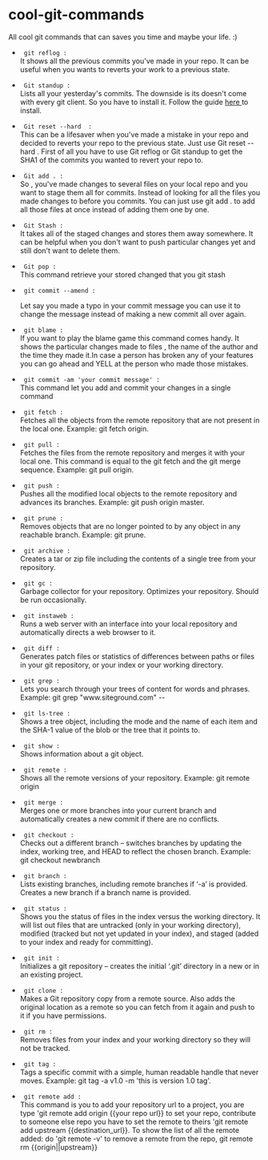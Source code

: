 # cool-git-commands
All cool git commands that can saves you time and maybe your life. :)

<ul>

<p> <li> <code> git reflog : </code> </li>   It shows all the previous commits you've made in your repo. It can be useful when you wants to reverts your work to a previous state.  </p>


<p> <li>  <code> Git standup :  </code> </li> Lists all your yesterday's commits. The downside is its doesn't come with every git client. So you have to install it. Follow the guide <a href="https://github.com/kamranahmedse/git-standup"> here </a> to install. </p>


<p> <li>  <code> Git reset --hard  : </code> </li>  This can be a lifesaver when you've made  a mistake in  your repo and decided to reverts your repo to the previous state. Just use <italic> Git reset --hard <The SHA1 of the commits you want to revert to>  </italic> . First of all you have to use <italic> Git reflog </italic> or <italic> Git standup </italic> to get the SHA1 of the commits you wanted to revert your repo to. </p>


<p> <li>  <code> Git add . : </code> </li>  So , you've made changes to several files on your local repo and you want to stage them all for commits. Instead of looking for all the files you made changes to before you commits. You can just use <italic> git add . </italic> to add all those files at once instead of adding them one by one. </p>


<p> <li>  <code> Git Stash : </code> </li> It  takes all of the staged changes and stores them away somewhere. It can be helpful when you don't want to push  particular changes yet and still don't want to delete them. </p>

<p> <li>  <code> Git pop : </code> </li> This command retrieve your stored changed that you git stash </p>

<p> <li> <code> git commit --amend :  </code> </li>

Let say you made a typo in your  commit message you can use it to change the message instead of making a new commit all over again. </p>

<p> <li> <code> git blame : </code> </li> If you want to play the blame game this command comes handy. It shows the particular changes made to files , the name of the author and the time they made it.In case a person has broken any of your features you can go ahead and YELL at the person who made those mistakes. </p>

<p> <li> <code> git commit -am 'your commit message' : </code> </li>  This command let you add and commit your changes in a single command </p>


<p> <li> <code> git fetch :</code> </li> Fetches all the objects from the remote repository that are not present in the local one. Example: git fetch origin. </p>


<p> <li> <code> git pull :</code> </li> Fetches the files from the remote repository and merges it with your local one. This command is equal to the git fetch and the git merge sequence. Example: git pull origin. </p>

<p> <li> <code> git push :</code> </li> Pushes all the modified local objects to the remote repository and advances its branches. Example: git push origin master. </p>


<p> <li> <code> git prune :</code> </li> Removes objects that are no longer pointed to by any object in any reachable branch. <italic> Example: git prune.</italic> </p>

<p> <li> <code> git archive :</code> </li> Creates a tar or zip file including the contents of a single tree from your repository. </p>

<p> <li> <code> git gc :</code> </li> Garbage collector for your repository. Optimizes your repository. Should be run occasionally. </p>

<p> <li> <code> git instaweb :</code> </li> Runs a web server with an interface into your local repository and automatically directs a web browser to it. </p>

<p> <li> <code> git diff :</code> </li> Generates patch files or statistics of differences between paths or files in your git repository, or your index or your working directory. </p>

<p> <li> <code> git grep :</code> </li> Lets you search through your trees of content for words and phrases. <italic> Example: git grep  "www.siteground.com" -- </italic> </p>

<p> <li> <code> git ls-tree :</code> </li> Shows a tree object, including the mode and the name of each item and the SHA-1 value of the blob or the tree that it points to. </p>

<p> <li> <code> git show :</code> </li> Shows information about a git object.  </p>

<p> <li> <code> git remote :</code> </li> Shows all the remote versions of your repository. Example: git remote origin  </p>

<p> <li> <code> git merge :</code> </li> Merges one or more branches into your current branch and automatically creates a new commit if there are no conflicts.  </p>

<p> <li> <code> git checkout :</code> </li> Checks out a different branch – switches branches by updating the index, working tree, and HEAD to reflect the chosen branch. <italic> Example: git checkout newbranch </italic>  </p>

<p> <li> <code> git branch :</code> </li> Lists existing branches, including remote branches if ‘-a’ is provided. Creates a new branch if a branch name is provided.  </p>

<p> <li> <code> git status :</code> </li> Shows you the status of files in the index versus the working directory. It will list out files that are untracked (only in your working directory), modified (tracked but not yet updated in your index), and staged (added to your index and ready for committing).  </p>

<p> <li> <code> git init :</code> </li> Initializes a git repository – creates the initial ‘.git’ directory in a new or in an existing project.   </p>

<p> <li> <code> git clone :</code> </li> Makes a Git repository copy from a remote source. Also adds the original location as a remote so you can fetch from it again and push to it if you have permissions. </p>

<p> <li> <code> git rm :</code> </li> Removes files from your index and your working directory so they will not be tracked. </p>

<p> <li> <code> git tag :</code> </li> Tags a specific commit with a simple, human readable handle that never moves. Example: git tag -a v1.0 -m 'this is version 1.0 tag'. </p>

<p> <li> <code> git remote add :</code> </li> This command is you to add your repository url to a project, you are type 'git remote add origin {{your repo url}} to set your repo, contribute to someone else repo you have to set the remote to theirs 'git remote add upstream {{destination_url}}. To show the list of all the remote added: do 'git remote -v' to remove a remote from the repo, git remote rm {{origin||upstream}}</p>

</ul>
